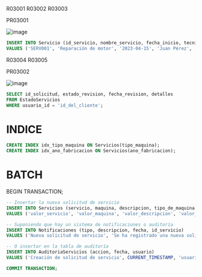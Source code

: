 R03001 R03002 R03003

PR03001

![image](https://github.com/RenzoAr10/DBD-KomaqService/assets/55066238/df96d4f8-bcfe-4c7a-b1ee-f30b68563a14)
```sql
INSERT INTO Servicio (id_servicio, nombre_servicio, fecha_inicio, tecnico_asignado, id_orden_compra, id_factura) 
VALUES ('SERV001', 'Reparación de motor', '2023-04-15', 'Juan Pérez', 'OC123', 'FAC456');

```

R03004 R03005

PR03002

![image](https://github.com/RenzoAr10/DBD-KomaqService/assets/55066238/545fba8f-899a-4344-b45a-1f2de1e94130)
```sql
SELECT id_solicitud, estado_revision, fecha_revision, detalles
FROM EstadoServicios
WHERE usuario_id = 'id_del_cliente';
```

# INDICE
```sql
CREATE INDEX idx_tipo_maquina ON Servicios(tipo_maquina);
CREATE INDEX idx_ano_fabricacion ON Servicios(ano_fabricacion);
```

# BATCH 

BEGIN TRANSACTION;
```sql
-- Insertar la nueva solicitud de servicio
INSERT INTO Servicios (servicio, maquina, descripcion, tipo_de_maquina, modelo, ano_de_fabricacion)
VALUES ('valor_servicio', 'valor_maquina', 'valor_descripcion', 'valor_tipo_de_maquina', 'valor_modelo', 'valor_ano_de_fabricacion');

-- Suponiendo que hay un sistema de notificaciones o auditoría
INSERT INTO Notificaciones (tipo, descripcion, fecha, id_servicio)
VALUES ('Nueva solicitud de servicio', 'Se ha registrado una nueva solicitud de servicio.', CURRENT_TIMESTAMP, SCOPE_IDENTITY());

-- O insertar en la tabla de auditoría
INSERT INTO AuditoriaServicios (accion, fecha, usuario)
VALUES ('Creación de solicitud de servicio', CURRENT_TIMESTAMP, 'usuario_cliente');

COMMIT TRANSACTION;
```
